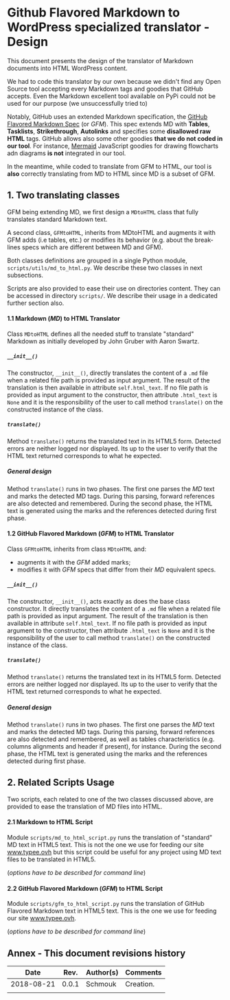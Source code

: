 # Github Flavored Markdown to WordPress specialized translator - Design

This document presents the design of the translator of Markdown documents into 
HTML WordPress content.

We had to code this translator by our own because we didn't find any Open 
Source tool accepting every Markdown tags and goodies that GitHub accepts. 
Even the Markdown excellent tool available on PyPi could not be used for our 
purpose (we unsuccessfully tried to)

Notably, GitHub uses an extended Markdown specification, the 
[GitHub Flavored Markdown Spec](https://github.github.com/gfm/) (or _GFM_). 
This spec extends MD with __Tables__, __Tasklists__, __Strikethrough__, 
__Autolinks__ and specifies some __disallowed raw HTML__ tags. GitHub allows 
also some other goodies __that we do not coded in our tool__. For instance, 
[Mermaid](https://mermaidjs.github.io/) JavaScript goodies for drawing 
flowcharts adn diagrams __is not__ integrated in our tool.
 
In the meantime, while coded to translate from GFM to HTML, our tool is 
__also__ correctly translating from MD to HTML since MD is a subset of GFM.



## 1. Two translating classes

GFM being extending MD, we first design a `MDtoHTML` class that fully 
translates standard Markdown text.

A second class, `GFMtoHTML`, inherits from MDtoHTML and augments it with GFM 
adds (i.e tables, etc.) or modifies its behavior (e.g. about the break-lines 
specs which are different between MD and GFM).

Both classes definitions are grouped in a single Python module, 
`scripts/utils/md_to_html.py`. We describe these two classes in next 
subsections.

Scripts are also provided to ease their use on directories content. They can 
be accessed in directory `scripts/`. We describe their usage in a dedicated 
further section also.


#### 1.1 Markdown (_MD_) to HTML Translator

Class `MDtoHTML` defines all the needed stuff to translate "standard" Markdown 
as initially developed by John Gruber with Aaron Swartz.


##### `__init__()`

The constructor, `__init__()`, directly translates the content of a `.md` file 
when a related file path is provided as input argument. The result of the 
translation is then available in attribute `self.html_text`. If no file path 
is provided as input argument to the constructor, then attribute `.html_text` 
is `None` and it is the responsibility of the user to call method 
`translate()` on the constructed instance of the class.


##### `translate()`

Method `translate()` returns the translated text in its HTML5 form. Detected 
errors are neither logged nor displayed. Its up to the user to verify that 
the HTML text returned corresponds to what he expected.


##### General design

Method `translate()` runs in two phases. The first one parses the _MD_ text 
and marks the detected MD tags. During this parsing, forward references are 
also detected and remembered. During the second phase, the HTML text is 
generated using the marks and the references detected during first phase.


#### 1.2 GitHub Flavored Markdown (_GFM_) to HTML Translator

Class `GFMtoHTML` inherits from class `MDtoHTML` and:
- augments it with the _GFM_ added marks;
- modifies it with _GFM_ specs that differ from their _MD_ equivalent specs.


##### `__init__()`

The constructor, `__init__()`, acts exactly as does the base class 
constructor. It directly translates the content of a `.md` file when a related 
file path is provided as input argument. The result of the translation is then 
available in attribute `self.html_text`. If no file path is provided as input 
argument to the constructor, then attribute `.html_text` is `None` and it is 
the responsibility of the user to call method `translate()` on the constructed 
instance of the class.


##### `translate()`

Method `translate()` returns the translated text in its HTML5 form. Detected 
errors are neither logged nor displayed. Its up to the user to verify that 
the HTML text returned corresponds to what he expected.


##### General design

Method `translate()` runs in two phases. The first one parses the _MD_ text 
and marks the detected MD tags. During this parsing, forward references are 
also detected and remembered, as well as tables characteristics (e.g. columns 
alignments and header if present), for instance. During the second phase, the 
HTML text is generated using the marks and the references detected during 
first phase.



## 2. Related Scripts Usage

Two scripts, each related to one of the two classes discussed above, are 
provided to ease the translation of MD files into HTML.


#### 2.1 Markdown to HTML Script

Module `scripts/md_to_html_script.py` runs the translation of "standard" MD 
text in HTML5 text. This is not the one we use for feeding our site 
www.typee.ovh but this script could be useful for any project using MD text 
files to be translated in HTML5.

(_options have to be described for command line_)


#### 2.2 GitHub Flavored Markdown (_GFM_) to HTML Script

Module `scripts/gfm_to_html_script.py` runs the translation of GitHub Flavored 
Markdown text in HTML5 text. This is the one we use for feeding our site 
www.typee.ovh.

(_options have to be described for command line_)




## Annex - This document revisions history

| Date  | Rev.  | Author(s)  | Comments  |
|---|---|---|---|
| 2018-08-21 | 0.0.1 | Schmouk | Creation. |
|  |  |  |  |
